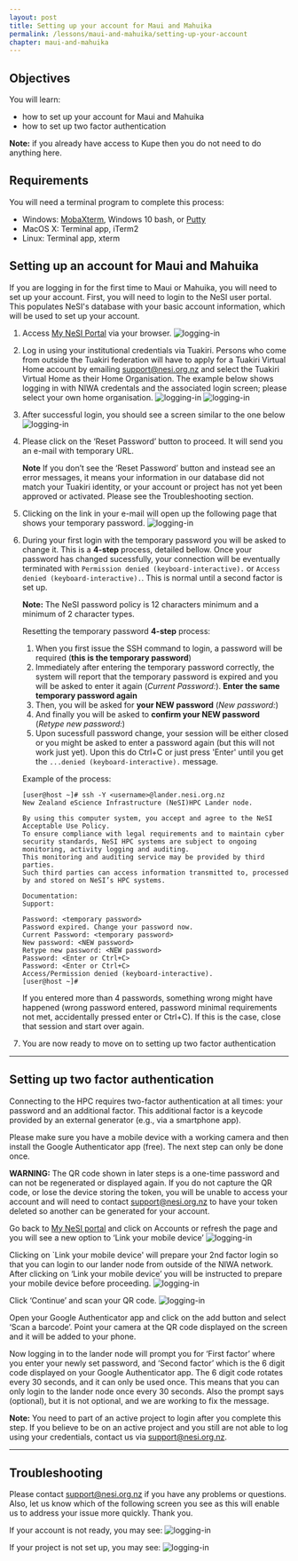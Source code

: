 ```yaml
---
layout: post
title: Setting up your account for Maui and Mahuika
permalink: /lessons/maui-and-mahuika/setting-up-your-account
chapter: maui-and-mahuika
---
```


## Objectives

You will learn:

* how to set up your account for Maui and Mahuika
* how to set up two factor authentication

**Note:** if you already have access to Kupe then you do not need to do anything here.

## Requirements

You will need a terminal program to complete this process:

- Windows: [MobaXterm](https://mobaxterm.mobatek.net/), Windows 10 bash, or [Putty](https://www.putty.org/)
- MacOS X: Terminal app, iTerm2
- Linux: Terminal app, xterm

## Setting up an account for Maui and Mahuika

If you are logging in for the first time to Maui or Mahuika, you will need to set up your account. First, you will need to login to the NeSI user portal. This populates NeSI's database with your basic account information, which will be used to set up your account.

1. Access [My NeSI Portal](https://my.nesi.org.nz) via your browser.
   ![logging-in](../../assets/img/portal_login.png)

2. Log in using your institutional credentials via Tuakiri. Persons who come from outside the Tuakiri federation will have to apply for a Tuakiri Virtual Home account by emailing [support@nesi.org.nz](mailto:support@nesi.org.nz) and select the Tuakiri Virtual Home as their Home Organisation. The example below shows logging in with NIWA credentals and the associated login screen; please select your own home organisation.
   ![logging-in](../../assets/img/tuakiri_credentials.png)
   ![logging-in](../../assets/img/niwa_turakiri.png)

3. After successful login, you should see a screen similar to the one below
   ![logging-in](../../assets/img/login_success.png)

4. Please click on the ‘Reset Password’ button to proceed. It will send you an e-mail with temporary URL.

   **Note** If you don’t see the ‘Reset Password’ button and instead see an error messages, it means your information in our database did not match your Tuakiri identity, or your account or project has not yet been approved or activated. Please see the Troubleshooting section.

5. Clicking on the link in your e-mail will open up the following page that shows your temporary password.
![logging-in](../../assets/img/temp_password.png)

6. During your first login with the temporary password you will be asked to change it. This is a **4-step** process, detailed bellow. Once your password has changed sucessfully, your connection will be eventually terminated with `Permission denied (keyboard-interactive).` or `Access denied (keyboard-interactive).`. This is normal until a second factor is set up.

   **Note:** The NeSI password policy is 12 characters minimum and a minimum of 2 character types.

   Resetting the temporary password **4-step** process:
   1. When you first issue the SSH command to login, a password will be required (**this is the temporary password**)
   2. Immediately after entering the temporary password correctly, the system will report that the temporary password is expired and you will be asked to enter it again (_Current Password:_). **Enter the same temporary password again**
   3. Then, you will be asked for **your NEW password** (_New password:_)
   4. And finally you will be asked to **confirm your NEW password** (_Retype new password:_)
   5. Upon sucessfull password change, your session will be either closed or you might be asked to enter a password again (but this will not work just yet). Upon this do Ctrl+C or just press 'Enter' until you get the `...denied (keyboard-interactive).` message.
   
   Example of the process:
   ```
   [user@host ~]# ssh -Y <username>@lander.nesi.org.nz
   New Zealand eScience Infrastructure (NeSI)HPC Lander node.

   By using this computer system, you accept and agree to the NeSI Acceptable Use Policy.
   To ensure compliance with legal requirements and to maintain cyber security standards, NeSI HPC systems are subject to ongoing monitoring, activity logging and auditing.
   This monitoring and auditing service may be provided by third parties.
   Such third parties can access information transmitted to, processed by and stored on NeSI’s HPC systems.

   Documentation:
   Support:

   Password: <temporary password>
   Password expired. Change your password now.
   Current Password: <temporary password>
   New password: <NEW password>
   Retype new password: <NEW password>
   Password: <Enter or Ctrl+C>
   Password: <Enter or Ctrl+C>
   Access/Permission denied (keyboard-interactive).
   [user@host ~]#
   ```

   If you entered more than 4 passwords, something wrong might have happened (wrong password entered, password minimal requirements not met, accidentally pressed enter or Ctrl+C). If this is the case, close that session and start over again.



7. You are now ready to move on to setting up two factor authentication

---

## Setting up two factor authentication

Connecting to the HPC requires two-factor authentication at all times: your password and an additional factor. This additional factor is a keycode provided by an external generator (e.g., via a smartphone app).

Please make sure you have a mobile device with a working camera and then install the Google Authenticator app (free). The next step can only be done once. 


**WARNING:** The QR code shown in later steps is a one-time password and can not be regenerated or displayed again. If you do not capture the QR code, or lose the device storing the token, you will be unable to access your account and will need to contact [support@nesi.org.nz](mailto:support@nesi.org.nz) to have your token deleted so another can be generated for your account.

Go back to [My NeSI portal](https://my.nesi.org.nz) and click on Accounts or refresh the page and you will see a new option to ‘Link your mobile device’
![logging-in](../../assets/img/link_device.png)


Clicking on `Link your mobile device' will prepare your 2nd factor login so that you can login to our lander node from outside of the NIWA network. After clicking on ‘Link your mobile device’ you will be instructed to prepare your mobile device before proceeding.
![logging-in](../../assets/img/prepare_device.png)


Click ‘Continue’ and scan your QR code.
![logging-in](../../assets/img/qr_code.png)


Open your Google Authenticator app and click on the add button and select ‘Scan a barcode’. Point your camera at the QR code displayed on the screen and it will be added to your phone.

Now logging in to the lander node will prompt you for ‘First factor’ where you enter your newly set password, and ‘Second factor’ which is the 6 digit code displayed on your Google Authenticator app. The 6 digit code rotates every 30 seconds, and it can only be used once. This means that you can only login to the lander node once every 30 seconds. Also the prompt says (optional), but it is not optional, and we are working to fix the message.


**Note:** You need to part of an active project to login after you complete this step. If you believe to be on an active project and you still are not able to log using your credentials, contact us via [support@nesi.org.nz](mailto:support@nesi.org.nz).

---

## Troubleshooting

Please contact [support@nesi.org.nz](mailto:support@nesi.org.nz) if you have any problems or questions. Also, let us know which of the following screen you see as this will enable us to address your issue more quickly. Thank you.

If your account is not ready, you may see:
![logging-in](../../assets/img/no_account.png)

If your project is not set up, you may see:
![logging-in](../../assets/img/no_project.png)

